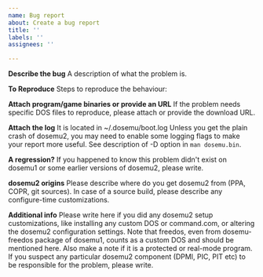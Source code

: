 ```yaml
---
name: Bug report
about: Create a bug report
title: ''
labels: ''
assignees: ''

---
```


**Describe the bug**
A description of what the problem is.

**To Reproduce**
Steps to reproduce the behaviour:

**Attach program/game binaries or provide an URL**
If the problem needs specific DOS files to reproduce, please attach
or provide the download URL.

**Attach the log**
It is located in ~/.dosemu/boot.log
Unless you get the plain crash of dosemu2,
you may need to enable some logging flags
to make your report more useful.
See description of -D option in `man dosemu.bin`.

**A regression?**
If you happened to know this problem didn't
exist on dosemu1 or some earlier versions of
dosemu2, please write.

**dosemu2 origins**
Please describe where do you get dosemu2
from (PPA, COPR, git sources). In case of a
source build, please describe any configure-time
customizations.

**Additional info**
Please write here if you did any dosemu2 setup
customizations, like installing any custom DOS
or command.com, or altering the dosemu2
configuration settings. Note that freedos, even
from dosemu-freedos package of dosemu1, counts
as a custom DOS and should be mentioned here.
Also make a note if it is a protected or real-mode
program. If you suspect any particular dosemu2
component (DPMI, PIC, PIT etc) to be responsible
for the problem, please write.
